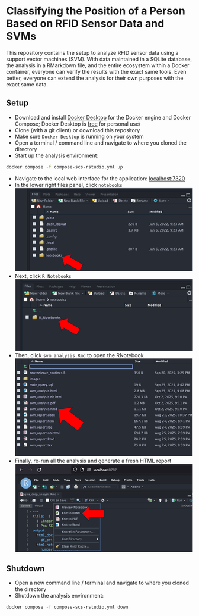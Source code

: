 # Classifying the Position of a Person Based on RFID Sensor Data and SVMs  
This repository contains the setup to analyze RFID sensor data using a support vector machines (SVM). With data maintained in a SQLite database, the analysis in a RMarkdown file, and the entire ecosystem within a Docker container, everyone can verify the results with the exact same tools. Even better, everyone can extend the analysis for their own purposes with the exact same data. 

## Setup  
-   Download and install [Docker Desktop](https://www.docker.com/products/docker-desktop/) for the Docker engine and Docker Compose; Docker Desktop is [free](https://www.docker.com/pricing/) for personal use\
-   Clone (with a git client) or download this repository
-   Make sure `Docker Desktop` is running on your system
-   Open a terminal / command line and navigate to where you cloned the directory
-   Start up the analysis environment:

``` zsh
docker compose -f compose-scs-rstudio.yml up
```

-   Navigate to the local web interface for the application: [localhost:7320](http://localhost:7320)
-   In the lower right files panel, click `notebooks` ![fig1](./images/notebooks_ref.png)
-   Next, click `R_Notebooks` ![fig2](./images/R_notebooks_ref.png)
-   Then, click `svm_analysis.Rmd` to open the RNotebook ![fig3](./images/rmd_ref.png)
-   Finally, re-run all the analysis and generate a fresh HTML report ![fig4](./images/knit_html.png)

## Shutdown  
-   Open a new command line / terminal and navigate to where you cloned the directory
-   Shutdown the analysis environment:

``` zsh
docker compose -f compose-scs-rstudio.yml down 
```
